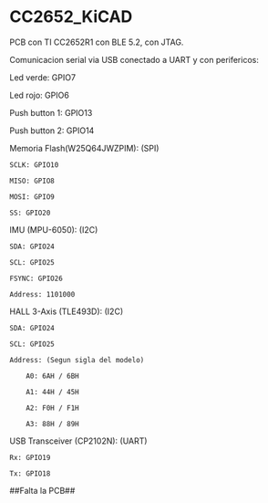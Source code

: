 # CC2652_KiCAD

PCB con TI CC2652R1 con BLE 5.2, con JTAG.

Comunicacion serial via USB conectado a UART y con perifericos:

Led verde: GPIO7

Led rojo: GPIO6

Push button 1: GPIO13

Push button 2: GPIO14


Memoria Flash(W25Q64JWZPIM): (SPI) 

	SCLK: GPIO10
  
	MISO: GPIO8
  
	MOSI: GPIO9
  
	SS: GPIO20
  
  
IMU (MPU-6050): (I2C)

	SDA: GPIO24
  
	SCL: GPIO25
  
	FSYNC: GPIO26
  
	Address: 1101000
  
  
HALL 3-Axis (TLE493D): (I2C)

	SDA: GPIO24
  
	SCL: GPIO25
  
	Address: (Segun sigla del modelo)
  
		A0: 6AH / 6BH
    
		A1: 44H / 45H
    
		A2: F0H / F1H
    
		A3: 88H / 89H
    
  
USB Transceiver (CP2102N): (UART)

	Rx: GPIO19
  
	Tx: GPIO18
  
  
  ##Falta la PCB##
